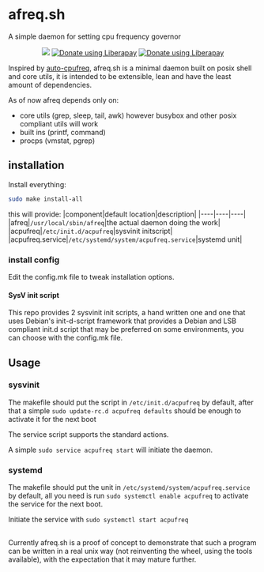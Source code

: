 # afreq.sh

A simple daemon for setting cpu frequency governor

<p align="center">
<a href="./LICENSE"><img src="https://img.shields.io/badge/license-GPL--2.0--or--later-green.svg"></a>
<a href="https://liberapay.com/eylles/donate"><img alt="Donate using Liberapay" src="https://img.shields.io/liberapay/receives/eylles.svg?logo=liberapay"></a>
<a href="https://liberapay.com/eylles/donate"><img alt="Donate using Liberapay" src="https://img.shields.io/liberapay/patrons/eylles.svg?logo=liberapay"></a>
</p>

Inspired by [auto-cpufreq](https://github.com/AdnanHodzic/auto-cpufreq),
afreq.sh is a minimal daemon built on posix shell and core utils, it is intended
to be extensible, lean and have the least amount of dependencies.

As of now afreq depends only on:

- core utils (grep, sleep, tail, awk) however busybox and other posix compliant utils will work
- built ins (printf, command)
- procps (vmstat, pgrep)


## installation

  Install everything:
  ```sh
  sudo make install-all
  ```
  this will provide:
  |component|default location|description|
  |----|----|----|
  |afreq|`/usr/local/sbin/afreq`|the actual daemon doing the work|
  |acpufreq|`/etc/init.d/acpufreq`|sysvinit initscript|
  |acpufreq.service|`/etc/systemd/system/acpufreq.service`|systemd unit|


### install config

  Edit the config.mk file to tweak installation options.

#### SysV init script

  This repo provides 2 sysvinit init scripts, a hand written one and one that uses
  Debian's init-d-script framework that provides a Debian and LSB compliant init.d
  script that may be preferred on some environments, you can choose with the
  config.mk file.

## Usage

### sysvinit

  The makefile should put the script in `/etc/init.d/acpufreq` by default, after that
  a simple ```sudo update-rc.d acpufreq defaults``` should be enough to activate
  it for the next boot

  The service script supports the standard actions.

  A simple `sudo service acpufreq start` will initiate the daemon.


### systemd

  The makefile should put the unit in `/etc/systemd/system/acpufreq.service` by
  default, all you need is run ```sudo systemctl enable acpufreq``` to activate the
  service for the next boot.

  Initiate the service with `sudo systemctl start acpufreq`


##


Currently afreq.sh is a proof of concept to demonstrate that such a program can
be written in a real unix way (not reinventing the wheel, using the tools
available), with the expectation that it may mature further.
